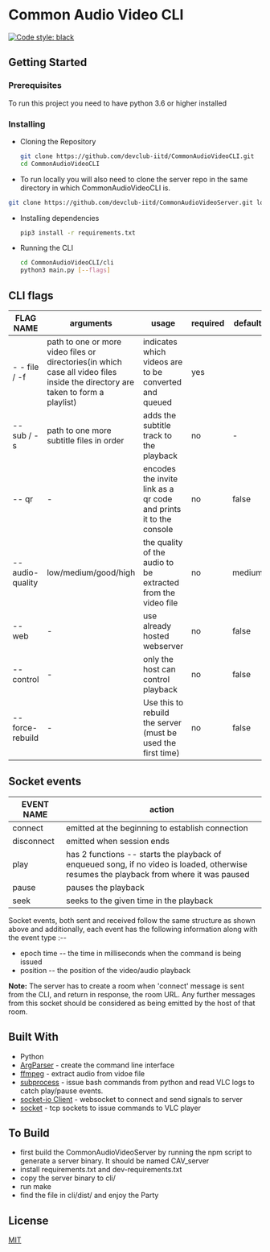 # Common Audio Video CLI

[![Code style: black](https://img.shields.io/badge/code%20style-black-000000.svg)](https://github.com/psf/black)

## Getting Started

### Prerequisites

To run this project you need to have python 3.6 or higher installed

### Installing

- Cloning the Repository

    ```bash
    git clone https://github.com/devclub-iitd/CommonAudioVideoCLI.git
    cd CommonAudioVideoCLI
    ```
- To run locally you will also need to clone the server repo in the same directory in which CommonAudioVideoCLI is.

```bash
git clone https://github.com/devclub-iitd/CommonAudioVideoServer.git local
```

- Installing dependencies

    ```bash
    pip3 install -r requirements.txt
    ```

- Running the CLI

    ```bash
    cd CommonAudioVideoCLI/cli
    python3 main.py [--flags]
    ```

## CLI flags

| FLAG NAME | arguments | usage | required | default
|--|--|--|--|--
| - - file / -f | path to one or more video files or directories(in which case all video files inside the directory are taken to form a playlist) | indicates which videos are to be converted and queued | yes
| -- sub / -s |  path to one more subtitle files in order | adds the subtitle track to the playback | no| -
| -- qr| - |encodes the invite link as a qr code and prints it to the console| no| false
| --audio-quality| low/medium/good/high | the quality of the audio to be extracted from the video file| no | medium
|--web| - | use already hosted webserver | no | false 
|--control| - | only the host can control playback | no | false
| --force-rebuild| - | Use this to rebuild the server (must be used the first time) | no | false
## Socket events

| EVENT NAME | action
|--|--
|connect | emitted at the beginning to establish connection
|disconnect| emitted when session ends
| play | has 2 functions -- starts the playback of enqueued song, if no video is loaded, otherwise resumes the playback from where it was paused
| pause | pauses the playback
| seek  | seeks to the given time in the playback

Socket events, both sent and received follow the same structure as shown above and additionally, each event has the following information along with the event type :--

- epoch time -- the time in milliseconds when the command is being issued
- position -- the position of the video/audio playback

**Note:** The server has to create a room when 'connect' message is sent from the CLI, and return in response, the room URL. Any further messages from this socket should be considered as being emitted by the host of that room.

## Built With

- Python
- [ArgParser](https://pypi.org/project/argparse/) - create the command line interface
- [ffmpeg](https://pypi.org/project/ffmpeg-python/) - extract audio from vidoe file
- [subprocess](https://docs.python.org/3/library/subprocess.html) - issue bash commands from python and read VLC logs to catch play/pause events.
- [socket-io Client](https://python-socketio.readthedocs.io/en/latest/) - websocket to connect and send signals to server
- [socket](https://docs.python.org/3/library/socket.html) - tcp sockets to issue commands to VLC player


## To Build
- first build the CommonAudioVideoServer by running the npm script to generate a server binary. It should be named CAV_server
- install requirements.txt and dev-requirements.txt
- copy the server binary to cli/
- run make
- find the file in cli/dist/ and enjoy the Party

## License

[MIT](LICENSE)
